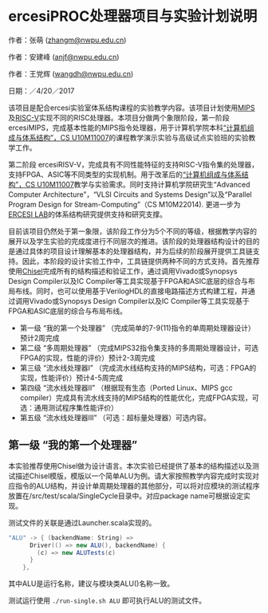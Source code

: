 ercesiPROC处理器项目与实验计划说明
====================================

作者：张萌   (zhangm@nwpu.edu.cn)

作者：安建峰 (anjf@nwpu.edu.cn)

作者：王党辉 (wangdh@nwpu.edu.cn)

日期：／4/20／2017



该项目是配合ercesi实验室体系结构课程的实验教学内容。该项目计划使用[MIPS]()及[RISC-V](http://riscv.org)实现不同的RISC处理器。本项目分做两个象限阶段，第一阶段 ercesiMIPS，完成基本性能的MIPS指令处理器，用于计算机学院本科[“计算机组成与体系结构”，CS U10M11007](http://www.ercesi.org/courses/U10M11007/index.html)的课程教学演示实验与高级试点实验班的实验教学工作。

第二阶段 ercesiRISV-V，完成具有不同性能特征的支持RISC-V指令集的处理器，支持FPGA、ASIC等不同类型的实现机制。用于改革后的[“计算机组成与体系结构”，CS U10M11007](http://www.ercesi.org/courses/U10M11007/index.html)教学与实验需求。同时支持计算机学院研究生“Advanced Computer Architecture”，“VLSI Circuits and Systems Design”以及“Parallel Program Design for Stream-Computing”（CS M10M22014). 更进一步为[ERCESI LAB](http://www.ercesi.org)的体系结构研究提供支持和研究支撑。 

目前该项目仍然处于第一象限，该阶段工作分为5个不同的等级，根据教学内容的展开以及学生实验的完成度进行不同层次的推进。该阶段的处理器结构设计的目的是通过具体的项目设计理解基本的处理器结构，并为后续的阶段展开提供工具链支持。因此，本阶段的设计实验工作中，工具链提供两种不同的方式支持。首先推荐使用[Chisel](http://chisel.eecs.berkeley.edu)完成所有的结构描述和验证工作，通过调用Vivado或Synopsys Design Compiler以及IC Compiler等工具实现基于FPGA和ASIC底层的综合与布局布线。同时，也可以使用基于VerilogHDL的直接电路描述方式构建工程，并通过调用Vivado或Synopsys Design Compiler以及IC Compiler等工具实现基于FPGA和ASIC底层的综合与布局布线。

* 第一级 “我的第一个处理器” （完成简单的7-9(11)指令的单周期处理器设计）预计2周完成
* 第二级 “多周期处理器”   （完成MIPS32指令集支持的多周期处理器设计，可选FPGA的实现，性能的评价）预计2-3周完成
* 第三级 “流水线处理器I”   （完成流水线结构支持的MIPS结构，可选：FPGA的实现，性能评价）预计4-5周完成
* 第四级 “流水线处理器II” （根据现有生态（Ported Linux、MIPS gcc compiler）完成具有流水线支持的MIPS结构的性能优化，完成FPGA实现，可选：通用测试程序集性能评价）
* 第五级 “流水线处理器III”   （可选：超标量处理器）可选内容。

## 第一级 “我的第一个处理器”
本实验推荐使用Chisel做为设计语言。本次实验已经提供了基本的结构描述以及测试描述Chisel模版，模版以一个简单ALU为例。请大家按照教学内容完成时实现对应指令的ALU结构，并设计单周期处理器的其他部分，可以将对应模块的测试程序放置在/src/test/scala/SingleCycle目录中。对应package name可根据设定实现。

测试文件的关联是通过Launcher.scala实现的。
```scala
"ALU" -> { (backendName: String) =>
      Driver(() => new ALU(), backendName) {
        (c) => new ALUTests(c)
      }
    },
```
其中ALU是运行名称，建议与模块类ALU()名称一致。

测试运行使用
    `./run-single.sh ALU`
即可执行ALU的测试文件。